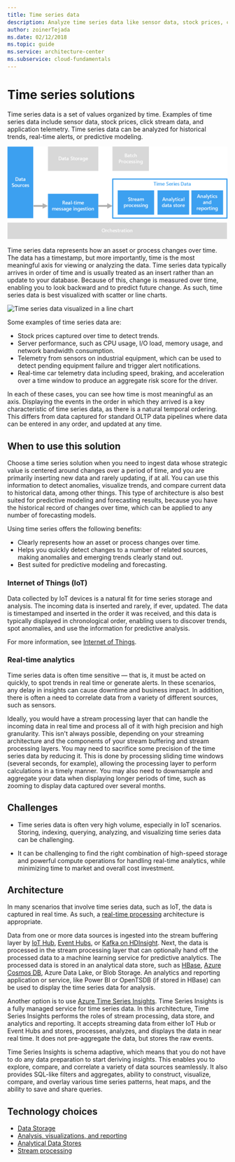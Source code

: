 ```yaml
---
title: Time series data
description: Analyze time series data like sensor data, stock prices, click stream data, or app telemetry for historical trends, real-time alerts, or predictive modeling.
author: zoinerTejada
ms.date: 02/12/2018
ms.topic: guide
ms.service: architecture-center
ms.subservice: cloud-fundamentals
---
```


<!-- cSpell:ignore downsample TSDB -->

# Time series solutions

Time series data is a set of values organized by time. Examples of time series data include sensor data, stock prices, click stream data, and application telemetry. Time series data can be analyzed for historical trends, real-time alerts, or predictive modeling.

![Time Series Insights](./images/time-series-insights.png)

Time series data represents how an asset or process changes over time. The data has a timestamp, but more importantly, time is the most meaningful axis for viewing or analyzing the data. Time series data typically arrives in order of time and is usually treated as an insert rather than an update to your database. Because of this, change is measured over time, enabling you to look backward and to predict future change. As such, time series data is best visualized with scatter or line charts.

![Time series data visualized in a line chart](./images/time-series-chart.png)

Some examples of time series data are:

- Stock prices captured over time to detect trends.
- Server performance, such as CPU usage, I/O load, memory usage, and network bandwidth consumption.
- Telemetry from sensors on industrial equipment, which can be used to detect pending equipment failure and trigger alert notifications.
- Real-time car telemetry data including speed, braking, and acceleration over a time window to produce an aggregate risk score for the driver.

In each of these cases, you can see how time is most meaningful as an axis. Displaying the events in the order in which they arrived is a key characteristic of time series data, as there is a natural temporal ordering. This differs from data captured for standard OLTP data pipelines where data can be entered in any order, and updated at any time.

## When to use this solution

Choose a time series solution when you need to ingest data whose strategic value is centered around changes over a period of time, and you are primarily inserting new data and rarely updating, if at all. You can use this information to detect anomalies, visualize trends, and compare current data to historical data, among other things. This type of architecture is also best suited for predictive modeling and forecasting results, because you have the historical record of changes over time, which can be applied to any number of forecasting models.

Using time series offers the following benefits:

- Clearly represents how an asset or process changes over time.
- Helps you quickly detect changes to a number of related sources, making anomalies and emerging trends clearly stand out.
- Best suited for predictive modeling and forecasting.

### Internet of Things (IoT)

Data collected by IoT devices is a natural fit for time series storage and analysis. The incoming data is inserted and rarely, if ever, updated. The data is timestamped and inserted in the order it was received, and this data is typically displayed in chronological order, enabling users to discover trends, spot anomalies, and use the information for predictive analysis.

For more information, see [Internet of Things](../big-data/index.md#internet-of-things-iot).

### Real-time analytics

Time series data is often time sensitive &mdash; that is, it must be acted on quickly, to spot trends in real time or generate alerts. In these scenarios, any delay in insights can cause downtime and business impact. In addition, there is often a need to correlate data from a variety of different sources, such as sensors.

Ideally, you would have a stream processing layer that can handle the incoming data in real time and process all of it with high precision and high granularity. This isn't always possible, depending on your streaming architecture and the components of your stream buffering and stream processing layers. You may need to sacrifice some precision of the time series data by reducing it. This is done by processing sliding time windows (several seconds, for example), allowing the processing layer to perform calculations in a timely manner. You may also need to downsample and aggregate your data when displaying longer periods of time, such as zooming to display data captured over several months.

## Challenges

- Time series data is often very high volume, especially in IoT scenarios. Storing, indexing, querying, analyzing, and visualizing time series data can be challenging.

- It can be challenging to find the right combination of high-speed storage and powerful compute operations for handling real-time analytics, while minimizing time to market and overall cost investment.

## Architecture

In many scenarios that involve time series data, such as IoT, the data is captured in real time. As such, a [real-time processing](../big-data/real-time-processing.md) architecture is appropriate.

Data from one or more data sources is ingested into the stream buffering layer by [IoT Hub](/azure/iot-hub/), [Event Hubs](https://docs.microsoft.com/azure/event-hubs/), or [Kafka on HDInsight](https://docs.microsoft.com/azure/hdinsight/kafka/apache-kafka-introduction). Next, the data is processed in the stream processing layer that can optionally hand off the processed data to a machine learning service for predictive analytics. The processed data is stored in an analytical data store, such as [HBase](https://docs.microsoft.com/azure/hdinsight/hbase/apache-hbase-overview), [Azure Cosmos DB](https://docs.microsoft.com/azure/cosmos-db), Azure Data Lake, or Blob Storage. An analytics and reporting application or service, like Power BI or OpenTSDB (if stored in HBase) can be used to display the time series data for analysis.

Another option is to use [Azure Time Series Insights](https://docs.microsoft.com/azure/time-series-insights). Time Series Insights is a fully managed service for time series data. In this architecture, Time Series Insights performs the roles of stream processing, data store, and analytics and reporting. It accepts streaming data from either IoT Hub or Event Hubs and stores, processes, analyzes, and displays the data in near real time. It does not pre-aggregate the data, but stores the raw events.

Time Series Insights is schema adaptive, which means that you do not have to do any data preparation to start deriving insights. This enables you to explore, compare, and correlate a variety of data sources seamlessly. It also provides SQL-like filters and aggregates, ability to construct, visualize, compare, and overlay various time series patterns, heat maps, and the ability to save and share queries.

## Technology choices

- [Data Storage](../technology-choices/data-storage.md)
- [Analysis, visualizations, and reporting](../technology-choices/analysis-visualizations-reporting.md)
- [Analytical Data Stores](../technology-choices/analytical-data-stores.md)
- [Stream processing](../technology-choices/stream-processing.md)
